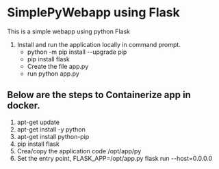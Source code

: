 # SimplePyWebapp using Flask
This is a simple webapp using python Flask
1. Install and run the application locally in command prompt.
    - python -m pip install --upgrade pip
    - pip install flask
    - Create the file app.py
    - run python app.py
    
  ## Below are the steps to Containerize app in docker.
1. apt-get update
2. apt-get install -y python
3. apt-get install python-pip
4. pip install flask
5. Crea/copy the application code /opt/app/py
6. Set the entry point, FLASK_APP=/opt/app.py flask run --host=0.0.0.0

